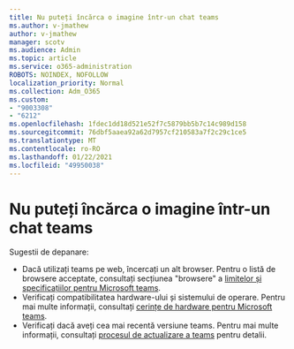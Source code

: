 ```yaml
---
title: Nu puteți încărca o imagine într-un chat teams
ms.author: v-jmathew
author: v-jmathew
manager: scotv
ms.audience: Admin
ms.topic: article
ms.service: o365-administration
ROBOTS: NOINDEX, NOFOLLOW
localization_priority: Normal
ms.collection: Adm_O365
ms.custom:
- "9003308"
- "6212"
ms.openlocfilehash: 1fdec1dd18d521e52f7c5879bb5b7c14c989d158
ms.sourcegitcommit: 76dbf5aaea92a62d7957cf210583a7f2c29c1ce5
ms.translationtype: MT
ms.contentlocale: ro-RO
ms.lasthandoff: 01/22/2021
ms.locfileid: "49950038"
---
```

# <a name="cant-upload-an-image-to-a-teams-chat"></a>Nu puteți încărca o imagine într-un chat teams

Sugestii de depanare:

- Dacă utilizați teams pe web, încercați un alt browser. Pentru o listă de browsere acceptate, consultați secțiunea "browsere" a [limitelor și specificațiilor pentru Microsoft teams](https://docs.microsoft.com/microsoftteams/limits-specifications-teams).
- Verificați compatibilitatea hardware-ului și sistemului de operare. Pentru mai multe informații, consultați [cerințe de hardware pentru Microsoft teams](https://docs.microsoft.com/microsoftteams/hardware-requirements-for-the-teams-app).
- Verificați dacă aveți cea mai recentă versiune teams. Pentru mai multe informații, consultați [procesul de actualizare a teams](https://docs.microsoft.com/microsoftteams/teams-client-update) pentru detalii.
